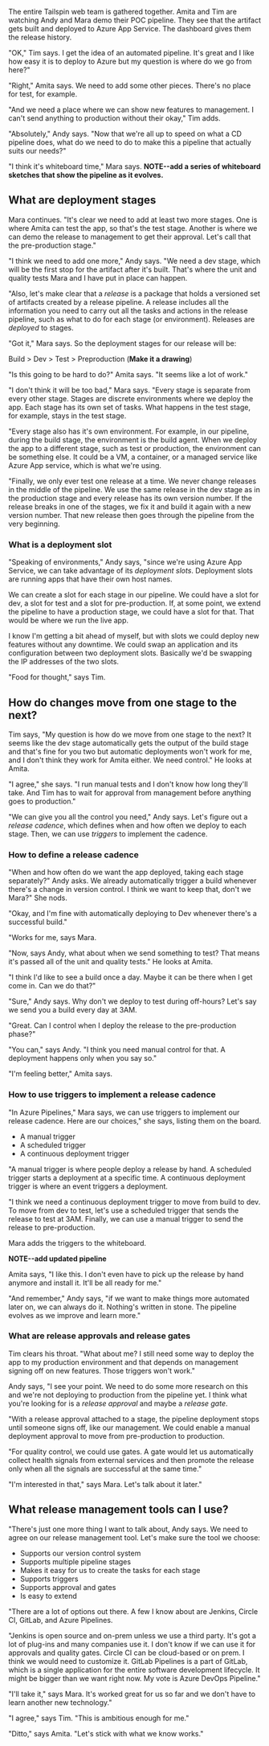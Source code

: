 The entire Tailspin web team is gathered together. Amita and Tim are watching Andy and Mara demo their POC pipeline. They see that the artifact gets built and deployed to Azure App Service. The dashboard gives them the release history.

"OK," Tim says. I get the idea of an automated pipeline. It's great and I like how easy it is to deploy to Azure but my question is where do we go from here?"

"Right," Amita says. We need to add some other pieces. There's no place for test, for example. 

"And we need a place where we can show new features to management. I can't send anything to production without their okay," Tim adds.

"Absolutely," Andy says. "Now that we're all up to speed on what a CD pipeline does, what do we need to do to make this a pipeline that actually suits our needs?"

"I think it's whiteboard time," Mara says. **NOTE--add a series of whiteboard sketches that show the pipeline as it evolves.**

## What are deployment stages

Mara continues. "It's clear we need to add at least two more stages. One is where Amita can test the app, so that's the test stage. Another is where we can demo the release to management to get their approval. Let's call that the pre-production stage."

"I think we need to add one more," Andy says. "We need a dev stage, which will be the first stop for the artifact after it's built. That's where the unit and quality tests Mara and I have put in place can happen. 

"Also, let's make clear that a *release* is a package that holds a versioned set of artifacts created by a release pipeline. A release includes all the information you need to carry out all the tasks and actions in the release pipeline, such as what to do for each stage (or environment). Releases are *deployed* to stages. 

"Got it," Mara says. So the deployment stages for our release will be:

Build > Dev > Test > Preproduction (**Make it a drawing**)

"Is this going to be hard to do?" Amita says. "It seems like a lot of work."

"I don't think it will be too bad," Mara says. "Every stage is separate from every other stage. Stages are discrete environments where we deploy the app. Each stage has its own set of tasks. What happens in the test stage, for example, stays in the test stage.

"Every stage also has it's own environment. For example, in our pipeline, during the build stage, the environment is the build agent. When we deploy the app to a different stage, such as test or production, the environment can be something else. It could be a VM, a container, or a managed service like Azure App service, which is what we're using. 

"Finally, we only ever test one release at a time. We never change releases in the middle of the pipeline. We use the same release in the dev stage as in the production stage and every release has its own version number. If the release breaks in one of the stages, we fix it and build it again with a new version number. That new release then goes through the pipeline from the very beginning.

### What is a deployment slot

"Speaking of environments," Andy says, "since we're using Azure App Service, we can take advantage of its <i>deployment slots</i>. Deployment slots are running apps that have their own host names. 

We can create a slot for each stage in our pipeline. We could have a slot for dev, a slot for test and a slot for pre-production. If, at some point, we extend the pipeline to have a production stage, we could have a slot for that. That would be where we run the live app. 

I know I'm getting a bit ahead of myself, but with slots we could deploy new features without any downtime. We could swap an application and its configuration between two deployment slots. Basically we'd be swapping the IP addresses of the two slots.

"Food for thought," says Tim.

## How do changes move from one stage to the next?

Tim says, "My question is how do we move from one stage to the next? It seems like the dev stage automatically gets the output of the build stage and that's fine for you two but automatic deployments won't work for me, and I don't think they work for Amita either. We need control." He looks at Amita.

"I agree," she says. "I run manual tests and I don't know how long they'll take. And Tim has to wait for approval from management before anything goes to production."

"We can give you all the control you need," Andy says. Let's figure out a <i>release cadence</i>, which defines when and how often we deploy to each stage. Then, we can use <i>triggers</i> to implement the cadence. 

### How to define a release cadence
"When and how often do we want the app deployed, taking each stage separately?" Andy asks. We already automatically trigger a build whenever there's a change in version control. I think we want to keep that, don't we Mara?" She nods.

"Okay, and I'm fine with automatically deploying to Dev whenever there's a successful build." 

"Works for me, says Mara.

"Now, says Andy, what about when we send something to test? That means it's passed all of the unit and quality tests." He looks at Amita.

"I think I'd like to see a build once a day. Maybe it can be there when I get come in. Can we do that?"

"Sure," Andy says. Why don't we deploy to test during off-hours? Let's say we send you a build every day at 3AM.

"Great. Can I control when I deploy the release to the pre-production phase?"

"You can," says Andy. "I think you need manual control for that. A deployment happens only when you say so."

"I'm feeling better," Amita says. 

### How to use triggers to implement a release cadence

"In Azure Pipelines," Mara says, we can use triggers to implement our release cadence. Here are our choices," she says, listing them on the board.

* A manual trigger
* A scheduled trigger
* A continuous deployment trigger 

"A manual trigger is where people deploy a release by hand. A scheduled trigger starts a deployment at a specific time. A continuous deployment trigger is where an event triggers a deployment.

 "I think we need a continuous deployment trigger to move from build to dev. To move from dev to test, let's use a scheduled trigger that sends the release to test at 3AM. Finally, we can use a manual trigger to send the release to pre-production.

Mara adds the triggers to the whiteboard.

**NOTE--add updated pipeline**

Amita says, "I like this. I don't even have to pick up the release by hand anymore and install it. It'll be all ready for me."

"And remember," Andy says, "if we want to make things more automated later on, we can always do it. Nothing's written in stone. The pipeline evolves as we improve and learn more."

### What are release approvals and release gates

Tim clears his throat. "What about me? I still need some way to deploy the app to my production environment and that depends on management signing off on new features. Those triggers won't work."

Andy says, "I see your point. We need to do some more research on this and we're not deploying to production from the pipeline yet. I think what you're looking for is a <i>release approval</i> and maybe a <i>release gate</i>.

"With a release approval attached to a stage, the pipeline deployment stops until someone signs off, like our management. We could enable a manual deployment approval to move from pre-production to production.

"For quality control, we could use gates. A gate would let us automatically  collect health signals from external services and then promote the release only when all the signals are successful at the same time."

"I'm interested in that," says Mara. Let's talk about it later."

## What release management tools can I use?

"There's just one more thing I want to talk about, Andy says. We need to agree on our release management tool. Let's make sure the tool we choose:

* Supports our version control system
* Supports multiple pipeline stages
* Makes it easy for us to create the tasks for each stage
* Supports triggers
* Supports approval and gates
* Is easy to extend

"There are a lot of options out there. A few I know about are Jenkins, Circle CI, GitLab, and Azure Pipelines.

"Jenkins is open source and on-prem unless we use a third party. It's got a lot of plug-ins and many companies use it. I don't know if we can use it for approvals and quality gates. Circle CI can be cloud-based or on prem. I think we would need to customize it. GitLab Pipelines is a part of GitLab, which is a single application for the entire software development lifecycle. It might be bigger than we want right now. My vote is Azure DevOps Pipeline."

"I'll take it," says Mara. It's worked great for us so far and we don't have to learn another new technology."

"I agree," says Tim. "This is ambitious enough for me." 

"Ditto," says Amita. "Let's stick with what we know works."

